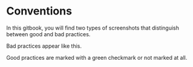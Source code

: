# Conventions

In this gitbook, you will find two types of screenshots that distinguish between good and bad practices.

Bad practices appear like this.


Good practices are marked with a green checkmark or not marked at all.

